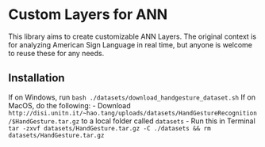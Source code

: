 # Custom Layers for ANN

This library aims to create customizable ANN Layers.
The original context is for analyzing American Sign Language in real time,
    but anyone is welcome to reuse these for any needs.

## Installation

If on Windows, run `bash ./datasets/download_handgesture_dataset.sh`
If on MacOS, do the following:
    - Download `http://disi.unitn.it/~hao.tang/uploads/datasets/HandGestureRecognition/$HandGesture.tar.gz` to a local folder called `datasets`
    - Run this in Terminal `tar -zxvf datasets/HandGesture.tar.gz -C ./datasets && rm datasets/HandGesture.tar.gz`